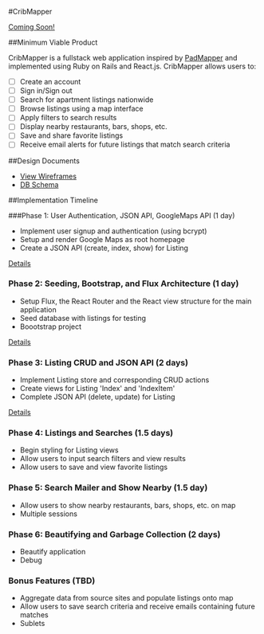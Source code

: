 #CribMapper

[Coming Soon!][heroku]

[heroku]: http://www.herokuapp.com

##Minimum Viable Product

CribMapper is a fullstack web application inspired by [PadMapper][padmapper] and implemented using Ruby on Rails and React.js. CribMapper allows users to:

- [ ] Create an account
- [ ] Sign in/Sign out
- [ ] Search for apartment listings nationwide
- [ ] Browse listings using a map interface
- [ ] Apply filters to search results
- [ ] Display nearby restaurants, bars, shops, etc.
- [ ] Save and share favorite listings
- [ ] Receive email alerts for future listings that match search criteria

[padmapper]: http://www.padmapper.com

##Design Documents

* [View Wireframes][view]
* [DB Schema][schema]

[view]: ./docs/views.md
[schema]: ./docs/schema.md

##Implementation Timeline

###Phase 1: User Authentication, JSON API, GoogleMaps API  (1 day)

- Implement user signup and authentication (using bcrypt)
- Setup and render Google Maps as root homepage
- Create a JSON API (create, index, show) for Listing

[Details][phase-one]

### Phase 2: Seeding, Bootstrap, and Flux Architecture (1 day)
- Setup Flux, the React Router and the React view structure for the main application
- Seed database with listings for testing
- Boootstrap project

[Details][phase-two]

### Phase 3: Listing CRUD and JSON API (2 days)
- Implement Listing store and corresponding CRUD actions
- Create views for Listing 'Index' and 'IndexItem'
- Complete JSON API (delete, update) for Listing

[Details][phase-three]

### Phase 4: Listings and Searches (1.5 days)
- Begin styling for Listing views
- Allow users to input search filters and view results
- Allow users to save and view favorite listings

<!-- [Details][phase-four] -->

### Phase 5: Search Mailer and Show Nearby (1.5 day)
- Allow users to show nearby restaurants, bars, shops, etc. on map
- Multiple sessions

<!-- [Details][phase-five] -->

### Phase 6: Beautifying and Garbage Collection (2 days)
- Beautify application
- Debug

<!-- [Details][phase-six] -->

### Bonus Features (TBD)
- Aggregate data from source sites and populate listings onto map
- Allow users to save search criteria and receive emails containing future matches
- Sublets

[phase-one]: ./docs/phases/phase1.md
[phase-two]: ./docs/phases/phase2.md
[phase-three]: ./docs/phases/phase3.md
[phase-four]: ./docs/phases/phase4.md
[phase-five]: ./docs/phases/phase5.md
[phase-six]: ./docs/phases/phase6.md
